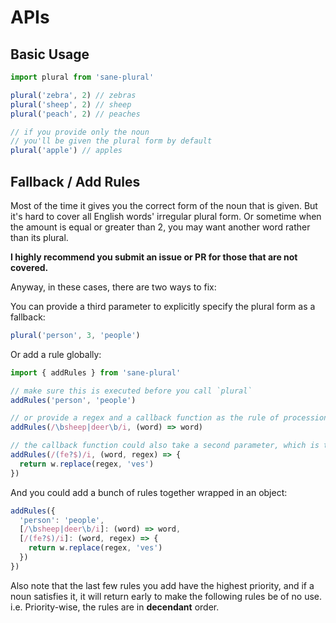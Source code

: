 # APIs

## Basic Usage

```js
import plural from 'sane-plural'

plural('zebra', 2) // zebras
plural('sheep', 2) // sheep
plural('peach', 2) // peaches

// if you provide only the noun
// you'll be given the plural form by default
plural('apple') // apples
```

## Fallback / Add Rules

Most of the time it gives you the correct form of the noun that is given. But it's hard to cover all English words' irregular plural form. Or sometime when the amount is equal or greater than 2, you may want another word rather than its plural.

**I highly recommend you submit an issue or PR for those that are not covered.**

Anyway, in these cases, there are two ways to fix:

You can provide a third parameter to explicitly specify the plural form as a fallback:

```js
plural('person', 3, 'people')
```

Or add a rule globally:

```js
import { addRules } from 'sane-plural'

// make sure this is executed before you call `plural`
addRules('person', 'people')

// or provide a regex and a callback function as the rule of procession
addRules(/\bsheep|deer\b/i, (word) => word)

// the callback function could also take a second parameter, which is the regex you've specified
addRules(/(fe?$)/i, (word, regex) => {
  return w.replace(regex, 'ves')
})
```

And you could add a bunch of rules together wrapped in an object:

```js
addRules({
  'person': 'people',
  [/\bsheep|deer\b/i]: (word) => word,
  [/(fe?$)/i]: (word, regex) => {
    return w.replace(regex, 'ves')
  })
})
```

Also note that the last few rules you add have the highest priority, and if a noun satisfies it, it will return early to make the following rules be of no use. i.e. Priority-wise, the rules are in **decendant** order.
